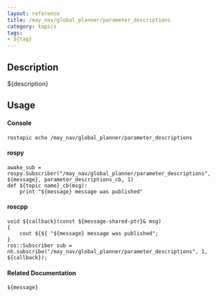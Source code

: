 ```yaml
---
layout: reference
title: /may_nav/global_planner/parameter_descriptions
category: topics
tags: 
- ${tag}
---
```


## Description
${description}

## Usage
#### Console
```
rostopic echo /may_nav/global_planner/parameter_descriptions
```

#### rospy
```
awake_sub = rospy.Subscriber("/may_nav/global_planner/parameter_descriptions", ${message}, parameter_descriptions_cb, 1)
def ${topic name}_cb(msg):
    print "${message} message was published"
```

#### roscpp
```
void ${callback}(const ${message-shared-ptr}& msg)
{
    cout ${${ "${message} message was published";
}
ros::Subscriber sub = nh.subscribe("/may_nav/global_planner/parameter_descriptions", 1, ${callback});
```

#### Related Documentation
``${message}``  